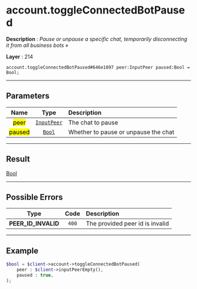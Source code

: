 # account.toggleConnectedBotPaused

**Description** : *Pause or unpause a specific chat, temporarily disconnecting it from all business bots &raquo;*

**Layer** : 214

```tl
account.toggleConnectedBotPaused#646e1097 peer:InputPeer paused:Bool = Bool;
```

---

## Parameters

| Name | Type | Description |
| :---: | :---: | :--- |
| <mark>peer</mark> | [`InputPeer`](type/InputPeer) | The chat to pause |
| <mark>paused</mark> | [`Bool`](type/Bool) | Whether to pause or unpause the chat |

---

## Result

[Bool](type/Bool)

---

## Possible Errors

| Type | Code | Description |
| :---: | :---: | :--- |
| **PEER_ID_INVALID** | `400` | The provided peer id is invalid |

---

## Example

```php
$bool = $client->account->toggleConnectedBotPaused(
	peer : $client->inputPeerEmpty(),
	paused : true,
);
```